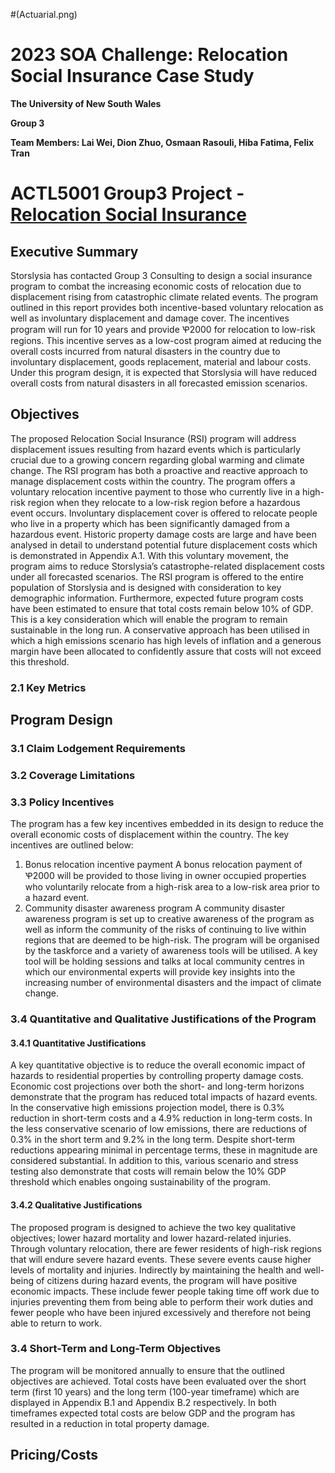 
#(Actuarial.png)

# 2023 SOA Challenge: Relocation Social Insurance Case Study

**The University of New South Wales**

**Group 3**

**Team Members: Lai Wei, Dion Zhuo, Osmaan Rasouli, Hiba Fatima, Felix Tran**

# ACTL5001 Group3 Project - [Relocation Social Insurance](https://actuarial-control-cycle-part-a-2023-t1.github.io/SOA-Challenge-UNSW-Group3/)

## Executive Summary
Storslysia has contacted Group 3 Consulting to design a social insurance program to combat the increasing economic costs of relocation due to displacement rising from catastrophic climate related events. The program outlined in this report provides both incentive-based voluntary relocation as well as involuntary displacement and damage cover. The incentives program will run for 10 years and provide Ꝕ2000 for relocation to low-risk regions.
This incentive serves as a low-cost program aimed at reducing the overall costs incurred from natural disasters in the country due to involuntary displacement, goods replacement, material and labour costs. Under this program design, it is expected that Storslysia will have reduced overall costs from natural disasters in all forecasted emission scenarios.

## Objectives
The proposed Relocation Social Insurance (RSI) program will address displacement issues resulting from hazard events which is particularly crucial due to a growing concern regarding global warming and climate change. The RSI program has both a proactive and reactive approach to manage displacement costs within the country. The program offers a voluntary relocation incentive payment to those who currently live in a high-risk region when they relocate to a low-risk region before a hazardous event occurs. Involuntary displacement cover is offered to relocate people who live in a property which has been significantly damaged from a hazardous event. Historic property damage costs are large and have been analysed in detail to understand potential future displacement costs which is demonstrated in Appendix A.1. With this voluntary movement, the program aims to reduce Storslysia’s catastrophe-related displacement costs under all forecasted scenarios.
The RSI program is offered to the entire population of Storslysia and is designed with consideration to key demographic information. Furthermore, expected future program costs have been estimated to ensure that total costs remain below 10% of GDP. This is a key consideration which will enable the program to remain sustainable in the long run. A conservative approach has been utilised in which a high emissions scenario has high levels of inflation and a generous margin have been allocated to confidently assure that costs will not exceed this threshold.

### 2.1 Key Metrics

## Program Design
### 3.1 Claim Lodgement Requirements
### 3.2 Coverage Limitations
### 3.3 Policy Incentives
The program has a few key incentives embedded in its design to reduce the overall economic costs of displacement within the country. The key incentives are outlined below:
1. Bonus relocation incentive payment
A bonus relocation payment of Ꝕ2000 will be provided to those living in owner occupied properties who voluntarily relocate from a high-risk area to a low-risk area prior to a hazard event.
2. Community disaster awareness program
A community disaster awareness program is set up to creative awareness of the program as well as inform the community of the risks of continuing to live within regions that are deemed to be high-risk. The program will be organised by the taskforce and a variety of awareness tools will be utilised. A key tool will be holding sessions and talks at local community centres in which our environmental experts will provide key insights into the increasing number of environmental disasters and the impact of climate change.

### 3.4 Quantitative and Qualitative Justifications of the Program
#### 3.4.1 Quantitative Justifications
A key quantitative objective is to reduce the overall economic impact of hazards to residential properties by controlling property damage costs. Economic cost projections over both the short- and long-term horizons demonstrate that the program has reduced total impacts of hazard events. In the conservative high emissions projection model, there is 0.3% reduction in short-term costs and a 4.9% reduction in long-term costs. In the less conservative scenario of low emissions, there are reductions of 0.3% in the short term and 9.2% in the long term. Despite short-term reductions appearing minimal in percentage terms, these in magnitude are considered substantial. In addition to this, various scenario and stress testing also demonstrate that costs will remain below the 10% GDP threshold which enables ongoing sustainability of the program.

#### 3.4.2 Qualitative Justifications
The proposed program is designed to achieve the two key qualitative objectives; lower hazard mortality and lower hazard-related injuries. Through voluntary relocation, there are fewer residents of high-risk regions that will endure severe hazard events. These severe events cause higher levels of mortality and injuries.
Indirectly by maintaining the health and well-being of citizens during hazard events, the program will have positive economic impacts. These include fewer people taking time off work due to injuries preventing them from being able to perform their work duties and fewer people who have been injured excessively and therefore not being able to return to work.

### 3.4 Short-Term and Long-Term Objectives
The program will be monitored annually to ensure that the outlined objectives are achieved. Total costs have been evaluated over the short term (first 10 years) and the long term (100-year timeframe) which are displayed in Appendix B.1 and Appendix B.2 respectively. In both timeframes expected total costs are below GDP and the program has resulted in a reduction in total property damage.

## Pricing/Costs
